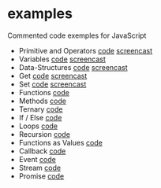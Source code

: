 # examples
Commented code exemples for JavaScript

- Primitive and Operators [code](https://github.com/nan-academy/js-training/blob/master/examples/primitive-and-operators.js) [screencast](https://scrimba.com/c/cwyaEAd)
- Variables [code](https://github.com/nan-academy/js-training/blob/master/examples/variables.js) [screencast](https://scrimba.com/c/cLrBKA8)
- Data-Structures [code](https://github.com/nan-academy/js-training/blob/master/examples/data-structures.js) [screencast](https://scrimba.com/c/c9Py3sG)
- Get [code](https://github.com/nan-academy/js-training/blob/master/examples/get.js) [screencast](https://scrimba.com/c/cvzg2Tq)
- Set [code](https://github.com/nan-academy/js-training/blob/master/examples/set.js) [screencast](https://scrimba.com/c/cbWrGcg)
- Functions [code](https://github.com/nan-academy/js-training/blob/master/examples/functions.js)
- Methods [code](https://github.com/nan-academy/js-training/blob/master/examples/methods.js)
- Ternary [code](https://github.com/nan-academy/js-training/blob/master/examples/ternary.js)
- If / Else [code](https://github.com/nan-academy/js-training/blob/master/examples/if-else.js)
- Loops [code](https://github.com/nan-academy/js-training/blob/master/examples/while.js)
- Recursion [code](https://github.com/nan-academy/js-training/blob/master/examples/recursion.js)
- Functions as Values [code](https://github.com/nan-academy/js-training/blob/master/examples/functions-as-values.js)
- Callback [code](https://github.com/nan-academy/js-training/blob/master/examples/callback.js)
- Event [code](https://github.com/nan-academy/js-training/blob/master/examples/event.js)
- Stream [code](https://github.com/nan-academy/js-training/blob/master/examples/stream.js)
- Promise [code](https://github.com/nan-academy/js-training/blob/master/examples/promise.js)

